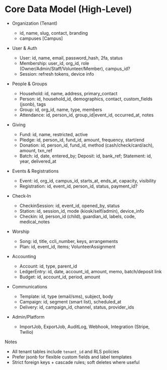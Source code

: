 # Core Data Model (High-Level)

- Organization (Tenant)
  - id, name, slug, contact, branding
  - campuses [Campus]

- User & Auth
  - User: id, name, email, password_hash, 2fa, status
  - Membership: user_id, org_id, role (Owner/Admin/Staff/Volunteer/Member), campus_id?
  - Session: refresh tokens, device info

- People & Groups
  - Household: id, name, address, primary_contact
  - Person: id, household_id, demographics, contact, custom_fields (jsonb), tags
  - Group: id, org_id, name, type, members
  - Attendance: id, person_id, group_id|event_id, occurred_at, notes

- Giving
  - Fund: id, name, restricted, active
  - Pledge: id, person_id, fund_id, amount, frequency, start/end
  - Donation: id, person_id, fund_id, method (cash/check/card/ach), amount, txn_ref
  - Batch: id, date, entered_by; Deposit: id, bank_ref; Statement: id, year, delivered_at

- Events & Registrations
  - Event: id, org_id, campus_id, starts_at, ends_at, capacity, visibility
  - Registration: id, event_id, person_id, status, payment_id?

- Check‑In
  - CheckinSession: id, event_id, opened_by, status
  - Station: id, session_id, mode (kiosk/self/admin), device_info
  - Checkin: id, person_id (child), guardian_id, labels, code, medical_notes

- Worship
  - Song: id, title, ccli_number, keys, arrangements
  - Plan: id, event_id, items; VolunteerAssignment

- Accounting
  - Account: id, type, parent_id
  - LedgerEntry: id, date, account_id, amount, memo, batch/deposit link
  - Budget: id, account_id, period, amount

- Communications
  - Template: id, type (email/sms), subject, body
  - Campaign: id, segment (smart list), scheduled_at
  - Delivery: id, campaign_id, channel, status, provider_ids

- Admin/Platform
  - ImportJob, ExportJob, AuditLog, Webhook, Integration (Stripe, Twilio)

Notes
- All tenant tables include `tenant_id` and RLS policies
- Prefer jsonb for flexible custom fields and label templates
- Strict foreign keys + cascade rules; soft deletes where useful
